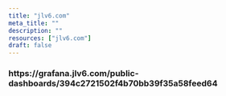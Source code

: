 ```yaml
---
title: "jlv6.com"
meta_title: ""
description: ""
resources: ["jlv6.com"]
draft: false
---
```


<div class="main-content">
  <div class="resource-description">
  </div>
</div>
<h3>https://grafana.jlv6.com/public-dashboards/394c2721502f4b70bb39f35a58feed64</h3>